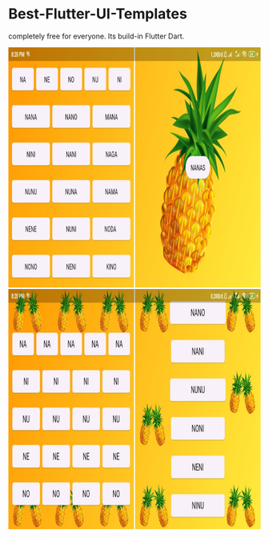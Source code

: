 # Best-Flutter-UI-Templates

completely free for everyone. Its build-in Flutter Dart.

<img src="screenshot/page2.jpg" height="480px" > 
<img src="screenshot/page1.jpg" height="480px" > 
